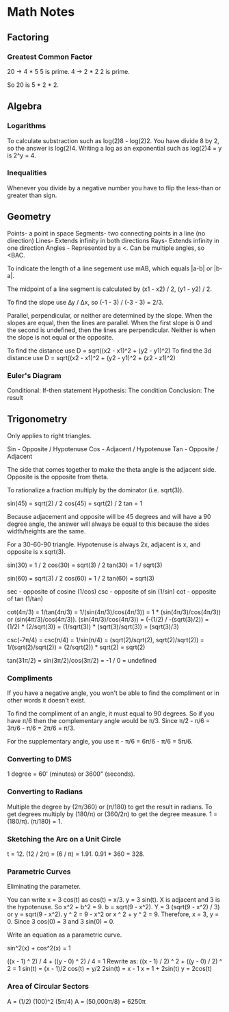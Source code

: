 # Math Notes

## Factoring

### Greatest Common Factor

20 -> 4 * 5
5 is prime.
4 -> 2 * 2
2 is prime.

So 20 is 5 * 2 * 2.

## Algebra

### Logarithms

To calculate substraction such as log(2)8 - log(2)2. You have divide 8 by 2, so the answer is log(2)4. Writing a log as an exponential such as log(2)4 = y is 2^y = 4.

### Inequalities

Whenever you divide by a negative number you have to flip the less-than or greater than sign.

## Geometry

Points- a point in space
Segments- two connecting points in a line (no direction)
Lines- Extends infinity in both directions
Rays- Extends infinity in one direction
Angles - Represented by a <. Can be multiple angles, so <BAC.

To indicate the length of a line segement use mAB, which equals |a-b| or |b-a|.

The midpoint of a line segment is calculated by (x1 - x2) / 2, (y1 - y2) / 2.

To find the slope use ∆y / ∆x, so (-1 - 3) / (-3 - 3) = 2/3.

Parallel, perpendicular, or neither are determined by the slope.
When the slopes are equal, then the lines are parallel.
When the first slope is 0 and the second is undefined, then the lines are perpendicular.
Neither is when the slope is not equal or the opposite.

To find the distance use D = sqrt((x2 - x1)^2 + (y2 - y1)^2)
To find the 3d distance use D = sqrt((x2 - x1)^2 + (y2 - y1)^2 + (z2 - z1)^2)

### Euler's Diagram

Conditional: If-then statement
Hypothesis: The condition
Conclusion: The result

## Trigonometry

Only applies to right triangles.

Sin - Opposite / Hypotenuse
Cos - Adjacent / Hypotenuse
Tan - Opposite / Adjacent

The side that comes together to make the theta angle is the adjacent side. Opposite is the opposite from theta.

To rationalize a fraction multiply by the dominator (i.e. sqrt(3)).

sin(45) = sqrt(2) / 2
cos(45) = sqrt(2) / 2
tan = 1

Because adjacement and opposite will be 45 degrees and will have a 90 degree angle, the answer will always be equal to this because the sides width/heights are the same.

For a 30-60-90 triangle. Hypotenuse is always 2x, adjacent is x, and opposite is x sqrt(3).

sin(30) = 1 / 2
cos(30) = sqrt(3) / 2
tan(30) = 1 / sqrt(3)

sin(60) = sqrt(3) / 2
cos(60) = 1 / 2
tan(60) = sqrt(3)

sec - opposite of cosine (1/cos)
csc - opposite of sin (1/sin)
cot - opposite of tan (1/tan)

cot(4π/3) = 1/tan(4π/3) = 1/(sin(4π/3)/cos(4π/3)) = 1 * (sin(4π/3)/cos(4π/3)) or (sin(4π/3)/cos(4π/3)).
(sin(4π/3)/cos(4π/3)) = (-(1/2) / -(sqrt(3)/2)) = (1/2) * (2/sqrt(3)) = (1/sqrt(3)) * (sqrt(3)/sqrt(3)) = (sqrt(3)/3)

csc(-7π/4) = csc(π/4) = 1/sin(π/4) = (sqrt(2)/sqrt(2), sqrt(2)/sqrt(2)) = 1/(sqrt(2)/sqrt(2)) = (2/sqrt(2)) * sqrt(2) = sqrt(2)

tan(31π/2) = sin(3π/2)/cos(3π/2) = -1 / 0 = undefined

### Compliments

If you have a negative angle, you won't be able to find the compliment or in other words it doesn't exist.

To find the compliment of an angle, it must equal to 90 degrees. So if you have π/6 then the complementary angle would be π/3. Since π/2 - π/6 = 3π/6 - π/6 = 2π/6 = π/3.

For the supplementary angle, you use π - π/6 = 6π/6 - π/6 = 5π/6.

### Converting to DMS

1 degree = 60' (minutes) or 3600" (seconds).

### Converting to Radians

Multiple the degree by (2π/360) or (π/180) to get the result in radians. To get degrees multiply by (180/π) or (360/2π) to get the degree measure. 1 = (180/π). (π/180) = 1.

### Sketching the Arc on a Unit Circle

t = 12. (12 / 2π) = (6 / π) = 1.91. 0.91 * 360 = 328.

### Parametric Curves

Eliminating the parameter.

You can write x = 3 cos(t) as cos(t) = x/3.
y = 3 sin(t).
X is adjacent and 3 is the hypotenuse.
So x^2 + b^2 = 9. b = sqrt(9 - x^2).
Y = 3 (sqrt(9 - x^2) / 3) or y = sqrt(9 - x^2).
y ^ 2 = 9 - x^2 or x ^ 2 + y ^ 2 = 9.
Therefore, x = 3, y = 0.
Since 3 cos(0) = 3 and 3 sin(0) = 0.

Write an equation as a parametric curve.

sin^2(x) + cos^2(x) = 1

((x - 1) ^ 2) / 4 + ((y - 0) ^ 2) / 4 = 1
Rewrite as: ((x - 1) / 2) ^ 2 + ((y - 0) / 2) ^ 2 = 1
sin(t) = (x - 1)/2
cos(t) = y/2
2sin(t) = x - 1
x = 1 + 2sin(t)
y = 2cos(t)

### Area of Circular Sectors

A = (1/2) (100)^2 (5π/4)
A = (50,000π/8) = 6250π
